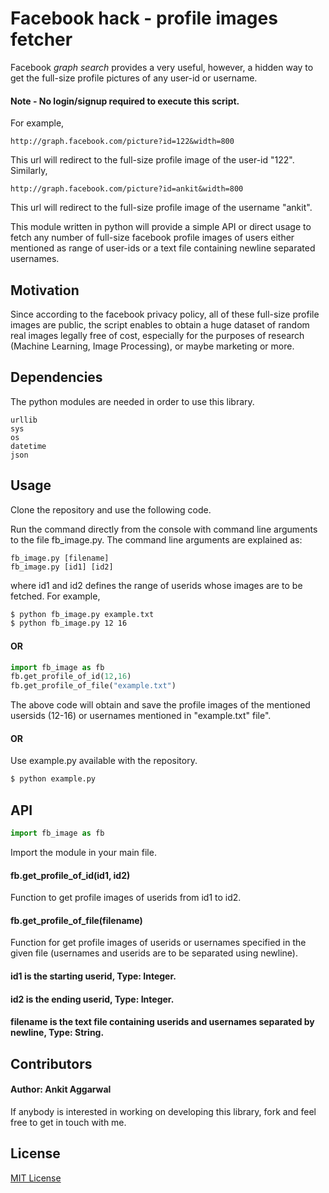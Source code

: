 # Facebook hack - profile images fetcher

Facebook *graph search* provides a very useful, however, a hidden way to get the full-size profile pictures of any user-id or username.

#### Note - No login/signup required to execute this script.
For example,
```
http://graph.facebook.com/picture?id=122&width=800
```
This url will redirect to the full-size profile image of the user-id "122". 
Similarly,
```
http://graph.facebook.com/picture?id=ankit&width=800
```
This url will redirect to the full-size profile image of the username "ankit".

This module written in python will provide a simple API or direct usage to fetch any number of full-size facebook profile images of users either mentioned as range of user-ids or a text file containing newline separated usernames. 

## Motivation

Since according to the facebook privacy policy, all of these full-size profile images are public, the script enables to obtain a huge dataset of random real images legally free of cost, especially for the purposes of research (Machine Learning, Image Processing), or maybe marketing or more. 

## Dependencies
The python modules are needed in order to use this library.
```
urllib
sys
os
datetime
json
```

## Usage
Clone the repository and use the following code.

Run the command directly from the console with command line arguments to the file fb_image.py. The command line arguments are explained as:

```
fb_image.py [filename]
fb_image.py [id1] [id2]

```
where id1 and id2 defines the range of userids whose images are to be fetched.
For example,

```sh
$ python fb_image.py example.txt
$ python fb_image.py 12 16
```
#### OR

```python
import fb_image as fb
fb.get_profile_of_id(12,16)
fb.get_profile_of_file("example.txt")
```
The above code will obtain and save the profile images of the mentioned usersids (12-16) or usernames mentioned in "example.txt" file".

#### OR

Use example.py available with the repository.
```sh
$ python example.py
```

## API
```python
import fb_image as fb
```
Import the module in your main file.
#### fb.get_profile_of_id(id1, id2)
Function to get profile images of userids from id1 to id2.
#### fb.get_profile_of_file(filename)
Function for get profile images of userids or usernames specified in the given file (usernames and userids are to be separated using newline).

#### id1 is the starting userid, Type: Integer.
#### id2 is the ending userid, Type: Integer.
#### filename is the text file containing userids and usernames separated by newline, Type: String.


## Contributors

#### Author: Ankit Aggarwal

If anybody is interested in working on developing this library, fork and feel free to get in touch with me.

## License

[MIT License](https://github.com/ankitaggarwal011/facebook-image-fetcher/blob/master/LICENSE)
